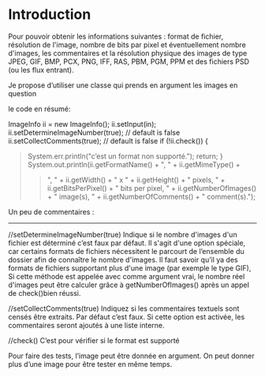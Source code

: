 # Introduction #

Pour pouvoir obtenir les informations suivantes : format de fichier, résolution de l'image, nombre de bits par pixel et éventuellement nombre d'images, les commentaires et la résolution physique des images de type JPEG, GIF, BMP, PCX, PNG, IFF, RAS, PBM, PGM, PPM et des fichiers PSD (ou les flux entrant).

Je propose d’utiliser une classe qui prends en argument les images en question

le code en résumé:

ImageInfo ii = new ImageInfo();
ii.setInput(in);
ii.setDetermineImageNumber(true); // default is false
ii.setCollectComments(true); // default is false
if (!ii.check()) {
> System.err.println("c’est un format non supporté.");
> return;
> }
System.out.println(ii.getFormatName() + ", " + ii.getMimeType() +
> > ", " + ii.getWidth() + " x " + ii.getHeight() + " pixels, " +
> > ii.getBitsPerPixel() + " bits per pixel, " + ii.getNumberOfImages() +
> > " image(s), " + ii.getNumberOfComments() + " comment(s).");

Un peu de commentaires :

---

//setDetermineImageNumber(true)
Indique si le nombre d'images d'un fichier est déterminé c’est faux par défaut. Il s'agit d'une option spéciale, car certains formats de fichiers nécessitent le parcourt de l’ensemble du dossier afin de connaître le nombre d'images. Il faut savoir qu’il ya des formats de fichiers supportant   plus d'une image (par exemple le type GIF), Si cette méthode est appelée avec comme argument vrai, le nombre réel d'images peut être calculer grâce à getNumberOfImages() après un appel de check()bien réussi.

//setCollectComments(true)
Indiquez si les commentaires textuels sont censés être extraits. Par défaut c’est faux. Si cette option est activée, les commentaires seront ajoutés à une liste interne.

//check()
C’est pour vérifier si le format est supporté

Pour faire des tests, l’image peut être donnée en argument. On peut donner plus d’une image pour être tester en même temps.





